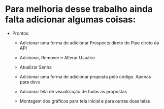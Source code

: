# Para melhoria desse trabalho ainda falta adicionar algumas coisas:

+ Prontos:

    - Adicionar uma forma de adicionar Prospects direto do Pipe direto da API

    - Adicionar, Remover e Alterar Usuário

    - Atualizar Senha

    - Adicionar uma forma de adicionar proposta pelo código. Apenas para devs

    - Adicionar tela de visualização de todas as propostas

    - Montagem dos gráficos para tela inicial e para outras duas telas
